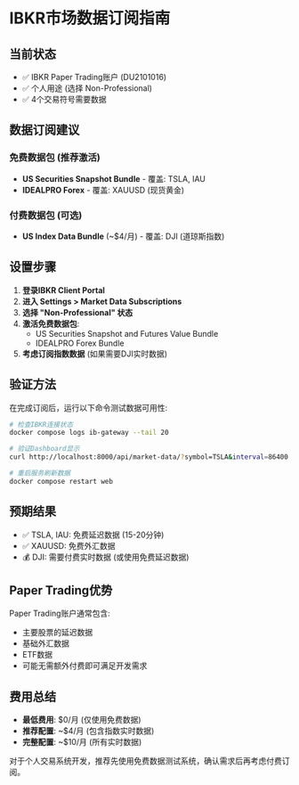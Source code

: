 # IBKR市场数据订阅指南

## 当前状态
- ✅ IBKR Paper Trading账户 (DU2101016)
- ✅ 个人用途 (选择 Non-Professional)
- ✅ 4个交易符号需要数据

## 数据订阅建议

### 免费数据包 (推荐激活)
- **US Securities Snapshot Bundle** - 覆盖: TSLA, IAU
- **IDEALPRO Forex** - 覆盖: XAUUSD (现货黄金)

### 付费数据包 (可选)
- **US Index Data Bundle** (~$4/月) - 覆盖: DJI (道琼斯指数)

## 设置步骤

1. **登录IBKR Client Portal**
2. **进入 Settings > Market Data Subscriptions**
3. **选择 "Non-Professional" 状态**
4. **激活免费数据包**:
   - US Securities Snapshot and Futures Value Bundle
   - IDEALPRO Forex Bundle
5. **考虑订阅指数数据** (如果需要DJI实时数据)

## 验证方法

在完成订阅后，运行以下命令测试数据可用性:

```bash
# 检查IBKR连接状态
docker compose logs ib-gateway --tail 20

# 验证Dashboard显示
curl http://localhost:8000/api/market-data/?symbol=TSLA&interval=86400

# 重启服务刷新数据
docker compose restart web
```

## 预期结果

- ✅ TSLA, IAU: 免费延迟数据 (15-20分钟)
- ✅ XAUUSD: 免费外汇数据
- 💰 DJI: 需要付费实时数据 (或使用免费延迟数据)

## Paper Trading优势

Paper Trading账户通常包含:
- 主要股票的延迟数据
- 基础外汇数据  
- ETF数据
- 可能无需额外付费即可满足开发需求

## 费用总结

- **最低费用**: $0/月 (仅使用免费数据)
- **推荐配置**: ~$4/月 (包含指数实时数据)
- **完整配置**: ~$10/月 (所有实时数据)

对于个人交易系统开发，推荐先使用免费数据测试系统，确认需求后再考虑付费订阅。
